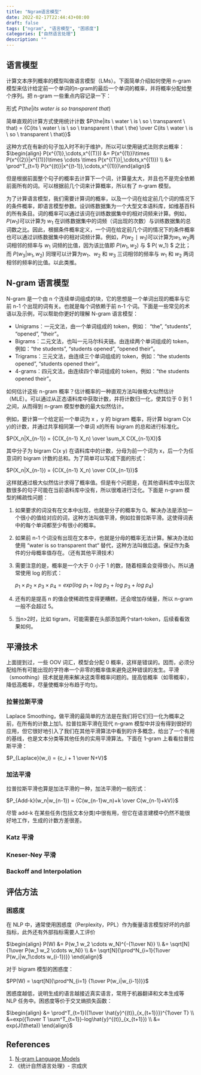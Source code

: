 ```yaml
---
title: "Ngram语言模型"
date: 2022-02-17T22:44:43+08:00
draft: false
tags: ["ngram", "语言模型", "困惑度"]
categories: ["自然语言处理"]
description: ""
---
```


## 语言模型

计算文本序列概率的模型叫做语言模型（LMs）。下面简单介绍如何使用 n-gram 模型来估计给定前一个单词的n-gram的最后一个单词的概率，并将概率分配给整个序列。把 n-gram 一些重点内容记录一下：

形式 $P(the|its \ water \ is \ so \ transparent \ that)$

简单直观的计算方式使用统计计数 $P(the|its \ water \ is \ so \ transparent \ that) = {C(its \ water \ is \ so \ transparent \ that \ the) \over C(its \ water \ is \ so \ transparent \ that)}$

这种方式在有新的句子加入时不利于维护，所以可以使用链式法则求出概率：$\begin{align} P(x^{(1)},\cdots,x^{(T)}) &= P(x^{(1)})\times P(x^{(2)}|x^{(1)})\times \cdots \times P(x^{(T)}|,\cdots,x^{(1)}) \\ &= \prod^T_{t=1} P(x^{(t)}|x^{(t-1)},\cdots,x^{(1)})\end{align}$

但是根据前面整个句子的概率去计算下一个词，计算量太大，并且也不是完全依赖前面所有的词。可以根据前几个词来计算概率，所以有了 n-gram 模型。

为了计算语言模型，我们需要计算词的概率，以及一个词在给定前几个词的情况下的条件概率，即语言模型参数。设训练数据集为一个大型文本语料库，如维基百科的所有条目。词的概率可以通过该词在训练数据集中的相对词频来计算。例如，$P(w_1)$可以计算为 $w_1$ 在训练数据集中的词频（词出现的次数）与训练数据集的总词数之比。因此，根据条件概率定义，一个词在给定前几个词的情况下的条件概率也可以通过训练数据集中的相对词频计算。例如，$P(w_2∣w_1)$可以计算为$w_1,w_2$两词相邻的频率与 $w_1$ 词频的比值，因为该比值即 $P(w_1,w_2)$ 与 $ P( w_1) $ 之比；而 $P(w_3|w_1,w_2)$ 同理可以计算为$w_1、w_2$ 和 $w_3$ 三词相邻的频率与 $w_1$ 和 $w_2$ 两词相邻的频率的比值。以此类推。



## N-gram 语言模型

N-gram 是一个由 n 个连续单词组成的块，它的思想是一个单词出现的概率与它前 n-1 个出现的词有关。也就是每个词依赖于前 n-1 个词。下面是一些常见的术语以及示例，可以帮助你更好的理解 N-gram 语言模型：

* Unigrams：一元文法，由一个单词组成的 token，例如： “the”, “students”, “opened”, ”their”。
* Bigrams：二元文法，也叫一元马尔科夫链。由连续两个单词组成的 token，例如：“the students”, “students opened”, “opened their”。
* Trigrams：三元文法，由连续三个单词组成的 token，例如：“the students opened”, “students opened their”。
* 4-grams：四元文法，由连续四个单词组成的 token，例如：“the students opened their”。

如何估计这些 n-gram 概率？估计概率的一种直观方法叫做极大似然估计（MLE）。可以通过从正态语料库中获取计数，并将计数归一化，使其位于 0 到 1 之间，从而得到 n-gram 模型参数的最大似然估计。

例如，要计算一个给定前一个单词为 x ，y 的 bigram 概率，将计算 bigram C(x y)的计数，并通过共享相同第一个单词 x的所有 bigram 的总和进行标准化。

$P(X_n|X_{n-1}) = {C(X_{n-1} X_n) \over \sum_X C(X_{n-1}X)}$

其中分子为 bigram C(x y) 在语料库中的计数，分母为前一个词为 x，后一个为任意词的 bigram 计数的总和。为了简单可以写成下面的形式：

$P(X_n|X_{n-1}) = {C(X_{n-1} X_n) \over C(X_{n-1})}$

这样就通过极大似然估计求得了概率值。但是有个问题是，在其他语料库中出现次数很多的句子可能在当前语料库中没有，所以很难进行泛化。下面是 n-gram 模型的稀疏性问题：

1. 如果要求的词没有在文本中出现，也就是分子的概率为 0。解决办法是添加一个很小的值给对应的词，这种方法叫做平滑，例如拉普拉斯平滑。这使得词表中的每个单词都至少有很小的概率。

2. 如果前 n-1 个词没有出现在文本中，也就是分母的概率无法计算。解决办法如使用 “water  is  so  transparent  that“ 替代，这种方法叫做后退。保证作为条件的分母概率值存在。（还有其他平滑技术）

3. 需要注意的是，概率是一个大于 0 小于 1 的数，随着相乘会变得很小。所以通常使用 log 的形式：

   $p_1 \times p_2 \times p_3 \times p_4 = exp(log\ p_1 + log\ p_2 + log \ p_3 + log\ p_4)$

4. 还有的是提高 n 的值会使稀疏性变得更糟糕，还会增加存储量，所以 n-gram 一般不会超过 5。

5. 当n>2时，比如 tigram，可能需要在头部添加两个start-token，后续看看效果如何。



## 平滑技术

上面提到过，一些 OOV 词汇，模型会分配 0 概率，这样是错误的。因而，必须分配给所有可能出现的字符串一个非零的概率值来避免这种错误的发生。平滑（smoothing）技术就是用来解决这类零概率问题的。提高低概率（如零概率），降低高概率，尽量使概率分布趋于均匀。

### 拉普拉斯平滑

Laplace Smoothing，做平滑的最简单的方法是在我们将它们归一化为概率之前，在所有的计数上加1。拉普拉斯平滑在现代 n-gram 模型中并没有得到很好的应用，但它很好地引入了我们在其他平滑算法中看到的许多概念，给出了一个有用的基线，也是文本分类等其他任务的实用平滑算法。下面在 1-gram 上看看拉普拉斯平滑：

$P_{Laplace}(w_i) = {c_i + 1 \over N+V}$

### 加法平滑

拉普拉斯平滑也算是加法平滑的一种，加法平滑的一般形式：

$P_{Add-k}(w_n|w_{n-1}) = {C(w_{n-1}w_n)+k \over C(w_{n-1}+kV)}$

尽管 add-k 在某些任务(包括文本分类)中很有用，但它在语言建模中仍然不能很好地工作，生成的计数方差很差。

### Katz 平滑

### Kneser-Ney  平滑

### Backoff and Interpolation



## 评估方法

### 困惑度

在 NLP 中，通常使用困惑度（Perplexity，PPL）作为衡量语言模型好坏的内部指标，此外还有外部指标需要人工评价

$\begin{align} P(W) &= P(w_1 w_2 \cdots w_N)^{-{1\over N}} \\ &= \sqrt[N]{1\over P(w_1 w_2 \cdots w_N)} \\ &= \sqrt[N]{\prod^N_{i=1}{1\over P(w_i|w_1\cdots w_{i-1})}} \end{align}$

对于 bigram 模型的困惑度：

$PP(W) = \sqrt[N]{\prod^N_{i=1} {1\over P(w_i|w_{i-1})}}$

困惑度越低，说明生成的语言越接近真实语言，常用于机器翻译和文本生成等 NLP 任务中。困惑度等价于交叉熵损失函数：

$\begin{align} &= \prod^T_{t=1}({1\over \hat{y}^{(t)}_{x_{t+1}}})^{1\over T} \\  &=exp({1\over T \sum^T_{t=1}}-log\hat{y}^{(t)}_{x_{t+1}}) \\ &= exp(J(\theta)) \end{align}$ 

## References

1. [N-gram Language Models](https://web.stanford.edu/~jurafsky/slp3/3.pdf)
2. 《统计自然语言处理》- 宗成庆

